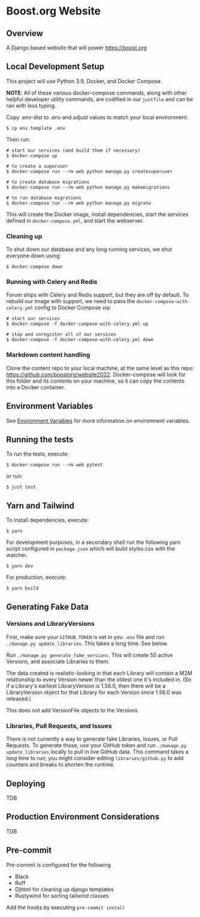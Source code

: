 # Boost.org Website

## Overview

A Django based website that will power https://boost.org

## Local Development Setup

This project will use Python 3.9, Docker, and Docker Compose.

**NOTE**: All of these various docker-compose commands, along with other helpful
developer utility commands, are codified in our `justfile` and can be ran with
less typing.

Copy .env-dist to .env and adjust values to match your local environment:

```shell
$ cp env.template .env
```

Then run:

```shell
# start our services (and build them if necessary)
$ docker-compose up

# to create a superuser
$ docker-compose run --rm web python manage.py createsuperuser

# to create database migrations
$ docker-compose run --rm web python manage.py makemigrations

# to run database migrations
$ docker-compose run --rm web python manage.py migrate
```

This will create the Docker image, install dependencies, start the services defined in `docker-compose.yml`, and start the webserver.

### Cleaning up

To shut down our database and any long running services, we shut everyone down using:

```shell
$ docker-compose down
```

### Running with Celery and Redis

Forum ships with Celery and Redis support, but they are off by default. To rebuild our image with support, we need to pass the `docker-compose-with-celery.yml` config to Docker Compose via:

```shell
# start our services
$ docker-compose -f docker-compose-with-celery.yml up

# stop and unregister all of our services
$ docker-compose -f docker-compose-with-celery.yml down
```

### Markdown content handling

Clone the content repo to your local machine, at the same level as this repo: https://github.com/boostorg/website2022. Docker-compose will look for this folder and its contents on your machine, so it can copy the contents into a Docker container.

## Environment Variables

See [Environment Variables](docs/env_vars.md) for more information on environment variables.

## Running the tests

To run the tests, execute:

```shell
$ docker-compose run --rm web pytest
```

or run:

```shell
$ just test
```

## Yarn and Tailwind

To install dependencies, execute:

```shell
$ yarn
```

For development purposes, in a secondary shell run the following yarn script configured in `package.json` which will build styles.css with the watcher.

```shell
$ yarn dev
```

For production, execute:

```shell
$ yarn build
```

## Generating Fake Data

### Versions and LibraryVersions

First, make sure your `GITHUB_TOKEN` is set in you `.env` file and run `./manage.py update_libraries`. This takes a long time. See below.

Run `./manage.py generate_fake_versions`. This will create 50 active Versions, and associate Libraries to them.

The data created is realistic-looking in that each Library will contain a M2M relationship to every Version newer than the oldest one it's included in. (So if a Library's earliest LibraryVersion is 1.56.0, then there will be a LibraryVersion object for that Library for each Version since 1.56.0 was released.)

This does not add VersionFile objects to the Versions.

### Libraries, Pull Requests, and Issues

There is not currently a way to generate fake Libraries, Issues, or Pull Requests. To generate those, use your GitHub token and run `./manage.py update_libraries` locally to pull in live GitHub data. This command takes a long time to run; you might consider editing `libraries/github.py` to add counters and breaks to shorten the runtime.

## Deploying

TDB

## Production Environment Considerations

TDB


## Pre-commit

Pre-commit is configured for the following

* Black
* Ruff
* Djhtml for cleaning up django templates
* Rustywind for sorting tailwind classes

Add the hooks by executing `pre-commit install`
